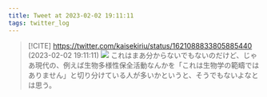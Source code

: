 ```yaml
---
title: Tweet at 2023-02-02 19:11:11
tags: twitter_log
---
```


> [!CITE] https://twitter.com/kaisekiriu/status/1621088833805885440 (2023-02-02 19:11:11)
> ![](https://twitter.com/kaisekiriu/status/1621088833805885440)
> これはまあ分からないでもないのだけど、じゃあ現代の、例えば生物多様性保全活動なんかを「これは生物学の範疇ではありません」と切り分けている人が多いかというと、そうでもないよなとは思う。
